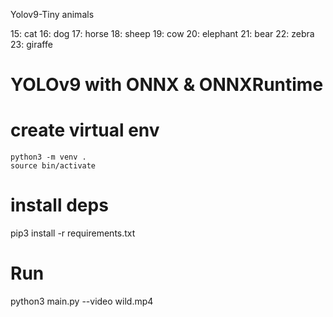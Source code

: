 Yolov9-Tiny animals

15: cat
16: dog
17: horse
18: sheep
19: cow
20: elephant
21: bear
22: zebra
23: giraffe

# YOLOv9 with ONNX & ONNXRuntime

# create virtual env

```
python3 -m venv .
source bin/activate
```

# install deps

pip3 install -r requirements.txt

# Run

python3 main.py --video wild.mp4
